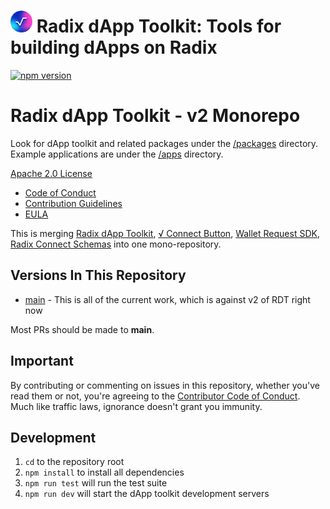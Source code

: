 # <img src="docs/radix-logo.png" alt="Radix Logo" width="35" height="35"> Radix dApp Toolkit: Tools for building dApps on Radix

[![npm version](https://badge.fury.io/js/@radixdlt%2Fradix-dapp-toolkit.svg)](https://badge.fury.io/js/@radixdlt%2Fradix-dapp-toolkit)

# Radix dApp Toolkit - v2 Monorepo

Look for dApp toolkit and related packages under the [/packages](/packages/) directory. Example applications are under the [/apps](/apps/) directory.

[Apache 2.0 License](LICENSE)

- [Code of Conduct](CODE_OF_CONDUCT.md)
- [Contribution Guidelines](CONTRIBUTION.md)
- [EULA](RADIX-SOFTWARE-EULA)

This is merging [Radix dApp Toolkit](https://github.com/radixdlt/radix-dapp-toolkit), [√ Connect Button](https://github.com/radixdlt/connect-button), [Wallet Request SDK](https://github.com/radixdlt/wallet-sdk), [Radix Connect Schemas](https://github.com/radixdlt/radix-connect-schemas) into one mono-repository.

## Versions In This Repository

- [main](https://github.com/radixdlt/radix-dapp-toolkit/commits/main) - This is all of the current work, which is against v2 of RDT right now

Most PRs should be made to **main**.

## Important

By contributing or commenting on issues in this repository, whether you've read them or not, you're agreeing to the [Contributor Code of Conduct](CODE_OF_CONDUCT.md). Much like traffic laws, ignorance doesn't grant you immunity.

## Development

1. `cd` to the repository root
2. `npm install` to install all dependencies
3. `npm run test` will run the test suite
4. `npm run dev` will start the dApp toolkit development servers
